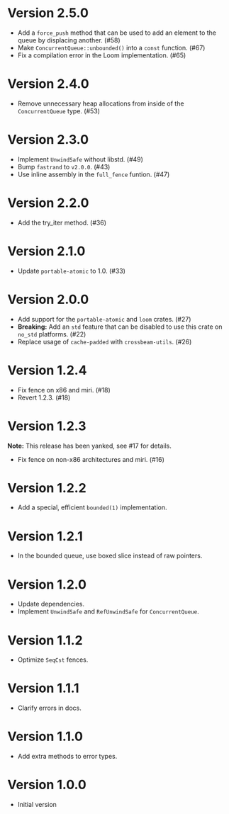 # Version 2.5.0

- Add a `force_push` method that can be used to add an element to the queue by displacing another. (#58)
- Make `ConcurrentQueue::unbounded()` into a `const` function. (#67)
- Fix a compilation error in the Loom implementation. (#65)

# Version 2.4.0

- Remove unnecessary heap allocations from inside of the `ConcurrentQueue` type. (#53)

# Version 2.3.0

- Implement `UnwindSafe` without libstd. (#49)
- Bump `fastrand` to `v2.0.0`. (#43)
- Use inline assembly in the `full_fence` funtion. (#47)

# Version 2.2.0

- Add the try_iter method. (#36)

# Version 2.1.0

- Update `portable-atomic` to 1.0. (#33)

# Version 2.0.0

- Add support for the `portable-atomic` and `loom` crates. (#27)
- **Breaking:** Add an `std` feature that can be disabled to use this crate on `no_std` platforms. (#22)
- Replace usage of `cache-padded` with `crossbeam-utils`. (#26)

# Version 1.2.4

- Fix fence on x86 and miri. (#18)
- Revert 1.2.3. (#18)

# Version 1.2.3

**Note:** This release has been yanked, see #17 for details.

- Fix fence on non-x86 architectures and miri. (#16)

# Version 1.2.2

- Add a special, efficient `bounded(1)` implementation.

# Version 1.2.1

- In the bounded queue, use boxed slice instead of raw pointers.

# Version 1.2.0

- Update dependencies.
- Implement `UnwindSafe` and `RefUnwindSafe` for `ConcurrentQueue`.

# Version 1.1.2

- Optimize `SeqCst` fences.

# Version 1.1.1

- Clarify errors in docs.

# Version 1.1.0

- Add extra methods to error types.

# Version 1.0.0

- Initial version

